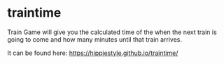 # traintime
Train Game will give you the calculated time of the when the next train is going to come and how many minutes until that train arrives. 

It can be found here: https://hippiestyle.github.io/traintime/